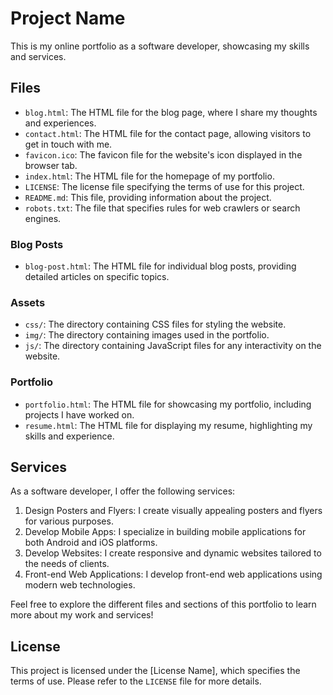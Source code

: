 # Project Name

This is my online portfolio as a software developer, showcasing my skills and services.

## Files

- `blog.html`: The HTML file for the blog page, where I share my thoughts and experiences.
- `contact.html`: The HTML file for the contact page, allowing visitors to get in touch with me.
- `favicon.ico`: The favicon file for the website's icon displayed in the browser tab.
- `index.html`: The HTML file for the homepage of my portfolio.
- `LICENSE`: The license file specifying the terms of use for this project.
- `README.md`: This file, providing information about the project.
- `robots.txt`: The file that specifies rules for web crawlers or search engines.

### Blog Posts

- `blog-post.html`: The HTML file for individual blog posts, providing detailed articles on specific topics.

### Assets

- `css/`: The directory containing CSS files for styling the website.
- `img/`: The directory containing images used in the portfolio.
- `js/`: The directory containing JavaScript files for any interactivity on the website.

### Portfolio

- `portfolio.html`: The HTML file for showcasing my portfolio, including projects I have worked on.
- `resume.html`: The HTML file for displaying my resume, highlighting my skills and experience.

## Services

As a software developer, I offer the following services:

1. Design Posters and Flyers: I create visually appealing posters and flyers for various purposes.
2. Develop Mobile Apps: I specialize in building mobile applications for both Android and iOS platforms.
3. Develop Websites: I create responsive and dynamic websites tailored to the needs of clients.
4. Front-end Web Applications: I develop front-end web applications using modern web technologies.

Feel free to explore the different files and sections of this portfolio to learn more about my work and services!

## License

This project is licensed under the [License Name], which specifies the terms of use. Please refer to the `LICENSE` file for more details.
